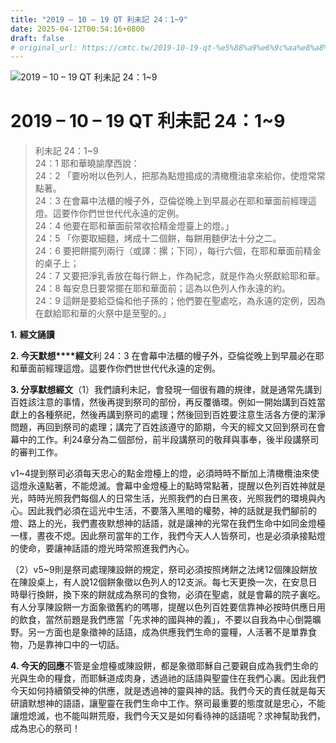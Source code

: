 ```yaml
---
title: "2019 – 10 – 19 QT 利未記 24：1~9"
date: 2025-04-12T00:54:16+0800
draft: false
# original_url: https://cmtc.tw/2019-10-19-qt-%e5%88%a9%e6%9c%aa%e8%a8%98-24%ef%bc%9a19
---
```


![2019 – 10 – 19 QT 利未記 24：1~9](/images/qt.jpg   "2019 – 10 – 19 QT 利未記 24：1~9")

# 2019 – 10 – 19 QT 利未記 24：1~9

> 利未記 24：1~9  
> 24：1 耶和華曉諭摩西說：  
> 24：2 「要吩咐以色列人，把那為點燈搗成的清橄欖油拿來給你，使燈常常點著。  
> 24：3 在會幕中法櫃的幔子外，亞倫從晚上到早晨必在耶和華面前經理這燈。這要作你們世世代代永遠的定例。  
> 24：4 他要在耶和華面前常收拾精金燈臺上的燈。」  
> 24：5 「你要取細麵，烤成十二個餅，每餅用麵伊法十分之二。  
> 24：6 要把餅擺列兩行（或譯：摞；下同），每行六個，在耶和華面前精金的桌子上；  
> 24：7 又要把淨乳香放在每行餅上，作為紀念，就是作為火祭獻給耶和華。  
> 24：8 每安息日要常擺在耶和華面前；這為以色列人作永遠的約。  
> 24：9 這餅是要給亞倫和他子孫的；他們要在聖處吃，為永遠的定例，因為在獻給耶和華的火祭中是至聖的。」

**1.** **經文誦讀**

**2. 今天默想****經文**利 24：3 在會幕中法櫃的幔子外，亞倫從晚上到早晨必在耶和華面前經理這燈。這要作你們世世代代永遠的定例。

**3. 分享默想經文**（1）我們讀利未記，會發現一個很有趣的規律，就是通常先講到百姓該注意的事情，然後再提到祭司的部份，再反覆循環。例如一開始講到百姓當獻上的各種祭祀，然後再講到祭司的處理；然後回到百姓要注意生活各方便的潔淨問題，再回到祭司的處理；講完了百姓該遵守的節期，今天的經文又回到祭司在會幕中的工作。利24章分為二個部份，前半段講祭司的敬拜與事奉，後半段講祭司的審判工作。

v1~4提到祭司必須每天忠心的點金燈檯上的燈，必須時時不斷加上清橄欖油來使這燈永遠點著，不能熄滅。會幕中金燈檯上的點時常點著，提醒以色列百姓神就是光，時時光照我們每個人的日常生活，光照我們的白日黑夜，光照我們的環境與內心。因此我們必須在這光中生活，不要落入黑暗的權勢，神的話就是我們腳前的燈、路上的光，我們晝夜默想神的話語，就是讓神的光常在我們生命中如同金燈檯一樣，晝夜不熄。因此祭司當年的工作，我們今天人人皆祭司，也是必須承接點燈的使命，要讓神話語的燈光時常照進我們內心。

（2）v5~9則是祭司處理陳設餅的規定，祭司必須按照烤餅之法烤12個陳設餅放在陳設桌上，有人說12個餅象徵以色列人的12支派。每七天更換一次，在安息日時舉行換餅，換下來的餅就成為祭司的食物，必須在聖處，就是會幕的院子裏吃。有人分享陳設餅一方面象徵舊約的嗎哪，提醒以色列百姓要信靠神必按時供應日用的飲食，當然前題是我們應當「先求神的國與神的義」，不要以自我為中心倒斃曠野。另一方面也是象徵神的話語，成為供應我們生命的靈糧，人活著不是單靠食物，乃是靠神口中的一切話。

**4. 今天的回應**不管是金燈檯或陳設餅，都是象徵耶穌自己要親自成為我們生命的光與生命的糧食，而耶穌道成肉身，透過祂的話語與聖靈住在我們心裏。因此我們今天如何持續領受神的供應，就是透過神的靈與神的話。我們今天的責任就是每天研讀默想神的語語，讓聖靈在我們生命中工作。祭司最重要的態度就是忠心，不能讓燈熄滅，也不能叫餅荒廢，我們今天又是如何看待神的話語呢？求神幫助我們，成為忠心的祭司！